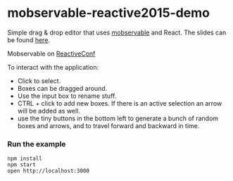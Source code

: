 mobservable-reactive2015-demo
=====================

Simple drag & drop editor that uses [mobservable](https://github.com/mweststrate/mobservable) and React.
The slides can be found [here](https://docs.google.com/presentation/d/16hE-cxJ8C5XQVjql17krNAeYNF_9I3n3j13ho-KLWYU/edit#slide=id.p).

Mobservable on [ReactiveConf](https://www.youtube.com/watch?v=FEwLwiizlk0)

To interact with the application:
* Click to select.
* Boxes can be dragged around.
* Use the input box to rename stuff.
* CTRL + click to add new boxes. If there is an active selection an arrow will be added as well.
* use the tiny buttons in the bottom left to generate a bunch of random boxes and arrows, and to travel forward and backward in time.

### Run the example

```
npm install
npm start
open http://localhost:3000
```
